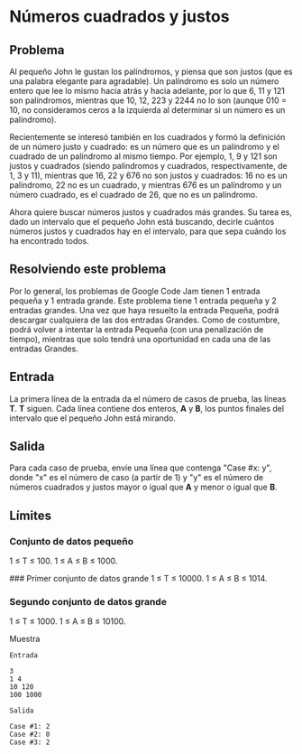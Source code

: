 # Números cuadrados y justos

## Problema
Al pequeño John le gustan los palíndromos, y piensa que son justos (que es una palabra elegante para agradable). Un palíndromo es solo un número entero que lee lo mismo hacia atrás y hacia adelante, por lo que 6, 11 y 121 son palíndromos, mientras que 10, 12, 223 y 2244 no lo son (aunque 010 = 10, no consideramos ceros a la izquierda al determinar si un número es un palíndromo).

Recientemente se interesó también en los cuadrados y formó la definición de un número justo y cuadrado: es un número que es un palíndromo y el cuadrado de un palíndromo al mismo tiempo. Por ejemplo, 1, 9 y 121 son justos y cuadrados (siendo palíndromos y cuadrados, respectivamente, de 1, 3 y 11), mientras que 16, 22 y 676 no son justos y cuadrados: 16 no es un palíndromo, 22 no es un cuadrado, y mientras 676 es un palíndromo y un número cuadrado, es el cuadrado de 26, que no es un palíndromo.

Ahora quiere buscar números justos y cuadrados más grandes. Su tarea es, dado un intervalo que el pequeño John está buscando, decirle cuántos números justos y cuadrados hay en el intervalo, para que sepa cuándo los ha encontrado todos.

## Resolviendo este problema

Por lo general, los problemas de Google Code Jam tienen 1 entrada pequeña y 1 entrada grande. Este problema tiene 1 entrada pequeña y 2 entradas grandes. Una vez que haya resuelto la entrada Pequeña, podrá descargar cualquiera de las dos entradas Grandes. Como de costumbre, podrá volver a intentar la entrada Pequeña (con una penalización de tiempo), mientras que solo tendrá una oportunidad en cada una de las entradas Grandes.

## Entrada

La primera línea de la entrada da el número de casos de prueba, las líneas **T**. **T** siguen. Cada línea contiene dos enteros, **A** y **B**, los puntos finales del intervalo que el pequeño John está mirando.

## Salida

Para cada caso de prueba, envíe una línea que contenga "Case #x: y", donde "x" es el número de caso (a partir de 1) y "y" es el número de números cuadrados y justos mayor o igual que **A** y menor o igual que **B**.

## Límites

### Conjunto de datos pequeño
1 ≤ T ≤ 100.
1 ≤ A ≤ B ≤ 1000.

### Primer conjunto de datos grande
1 ≤ T ≤ 10000.
1 ≤ A ≤ B ≤ 1014.

### Segundo conjunto de datos grande
1 ≤ T ≤ 1000.
1 ≤ A ≤ B ≤ 10100.

Muestra

```
Entrada
 
3
1 4
10 120
100 1000
 	
Salida

Case #1: 2
Case #2: 0
Case #3: 2


```
